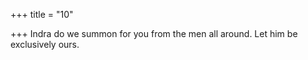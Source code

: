 +++
title = "10"

+++
Indra do we summon for you from the men all around.
Let him be exclusively ours.